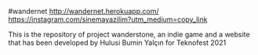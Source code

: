 #wandernet
http://wandernet.herokuapp.com/
https://instagram.com/sinemayazilim?utm_medium=copy_link

This is the repository of project wanderstone, an indie game and a website that has been developed by Hulusi Bumin Yalçın for Teknofest 2021
